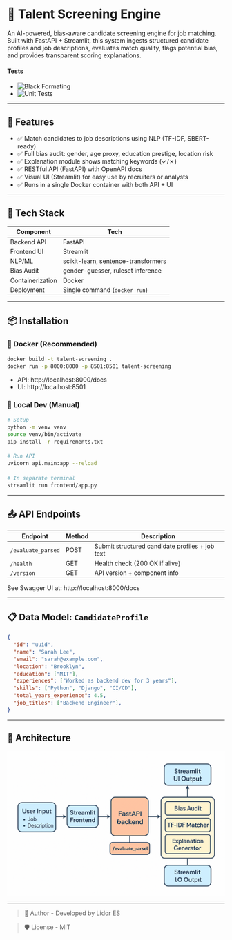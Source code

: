 # 🧠 Talent Screening Engine

An AI-powered, bias-aware candidate screening engine for job matching.  
Built with FastAPI + Streamlit, this system ingests structured candidate profiles and job descriptions, evaluates match quality, flags potential bias, and provides transparent scoring explanations.
#### Tests
- ![Black Formating](https://github.com/LidorPrototype/TalentScreeningEngine/actions/workflows/format-check.yml/badge.svg)
- ![Unit Tests](https://github.com/LidorPrototype/TalentScreeningEngine/actions/workflows/run-unittests.yml/badge.svg)


---

## 🚀 Features

- ✅ Match candidates to job descriptions using NLP (TF-IDF, SBERT-ready)
- ✅ Full bias audit: gender, age proxy, education prestige, location risk
- ✅ Explanation module shows matching keywords (✓/✗)
- ✅ RESTful API (FastAPI) with OpenAPI docs
- ✅ Visual UI (Streamlit) for easy use by recruiters or analysts
- ✅ Runs in a single Docker container with both API + UI

---

## 🧰 Tech Stack

| Component        | Tech                                |
|------------------|-------------------------------------|
| Backend API      | FastAPI                             |
| Frontend UI      | Streamlit                           |
| NLP/ML           | scikit-learn, sentence-transformers |
| Bias Audit       | gender-guesser, ruleset inference   |
| Containerization | Docker                              |
| Deployment       | Single command (`docker run`)       |

---

## 📦 Installation

### 🐳 Docker (Recommended)

```bash
docker build -t talent-screening .
docker run -p 8000:8000 -p 8501:8501 talent-screening
```
- API: http://localhost:8000/docs
- UI: http://localhost:8501

### 🧪 Local Dev (Manual)
```bash
# Setup
python -m venv venv
source venv/bin/activate
pip install -r requirements.txt

# Run API
uvicorn api.main:app --reload

# In separate terminal
streamlit run frontend/app.py
```

---

## 📤 API Endpoints

| Endpoint           | Method | Description                                     |
|--------------------|--------|-------------------------------------------------|
| `/evaluate_parsed` | POST   | Submit structured candidate profiles + job text |
| `/health`          | GET    | Health check (200 OK if alive)                  |
| `/version`         | GET    | API version + component info                    |

See Swagger UI at: http://localhost:8000/docs

---

## 📋 Data Model: `CandidateProfile`

```json
{
  "id": "uuid",
  "name": "Sarah Lee",
  "email": "sarah@example.com",
  "location": "Brooklyn",
  "education": ["MIT"],
  "experiences": ["Worked as backend dev for 3 years"],
  "skills": ["Python", "Django", "CI/CD"],
  "total_years_experience": 4.5,
  "job_titles": ["Backend Engineer"],
}
```

---

## 🧠 Architecture

![first-architecture](first-architecture.png)

---

> 👤 Author - Developed by Lidor ES

> 🛡 License - MIT


















